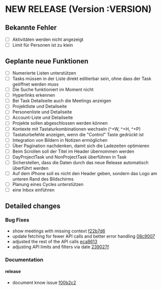 # NEW RELEASE (Version :VERSION)

## Bekannte Fehler

- [ ] Aktivitäten werden nicht angezeigt
- [ ] Limit für Personen ist zu klein

## Geplante neue Funktionen

- [ ] Numerierte Listen unterstützen
- [ ] Tasks müssen in der Liste direkt editierbar sein, ohne dass der Task geöffnet werden muss
- [ ] Die Suche funktioniert im Moment nicht
- [ ] Hyperlinks erkennen
- [ ] Bei Task Detailseite auch die Meetings anzeigen
- [ ] Projektliste und Detailseite
- [ ] Personenliste und Detailseite
- [ ] Account-Liste und Detailseite
- [ ] Projekte sollen abgeschlossen werden können
- [ ] Kontexte mit Tastaturkombinationen wechseln (^+W, ^+H, ^+P)
- [ ] Tastaturbefehle anzeigen, wenn die "Control" Taste gedrückt ist
- [ ] Integration von Bildern in Notizen ermöglichen
- [ ] Über Pagination nachdenken, damit sich die Ladezeiten optimieren
- [ ] Beim Scrollen soll der Titel im Header übernommen werden
- [ ] DayProjectTask und NonProjectTask überführen in Task
- [ ] Sicherstellen, dass die Daten durch das neue Release automatisch überführt werden
- [ ] Auf dem iPhone soll es nicht den Header geben, sondern das Logo am unteren Rand des Bildschirms
- [ ] Planung eines Cycles unterstützen
- [ ] eine Inbox einführen

## Detailed changes

### Bug Fixes

- show meetings with missing context [f22b7d6](https://github.com/cabcookie/personal-crm/commit/f22b7d6b06cf449c3da3f8add2024413beb0ee1e)
- update fetching for fewer API calls and better error handling [08c9007](https://github.com/cabcookie/personal-crm/commit/08c9007b528758a8d71a897c60cbe3f9606b64a0)
- adjusted the rest of the API calls [eca8613](https://github.com/cabcookie/personal-crm/commit/eca8613c0a6758191106d57be0f3e935c9101c3b)
- adjusting API limits and filters via date [239027f](https://github.com/cabcookie/personal-crm/commit/239027fcff9817fedeb7ec74fbbe2db64f5ea85f)

### Documentation

#### release

- document know issue [f00b2c2](https://github.com/cabcookie/personal-crm/commit/f00b2c2cde4f90670c92134198c169041784772f)
